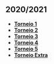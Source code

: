 ## 2020/2021
* [**Torneio 1**](https://codeboard.io/projects/217112/submissions/715851)
* [**Torneio 2**]()
* [**Torneio 3**]()
* [**Torneio 4**]()
* [**Torneio 5**]()
* [**Torneio Extra**]()
